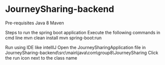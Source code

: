 # JourneySharing-backend

Pre-requisites
Java 8
Maven

Steps to run the spring boot application
Execute the following commands in cmd line
mvn clean install
mvn spring-boot:run


Run using IDE like intellIJ
Open the JourneySharingApplication file in JourneySharing-backend\src\main\java\com\group8\JourneySharing
Click the run icon next to the class name